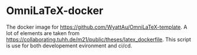 # OmniLaTeX-docker

The docker image for <https://github.com/WyattAu/OmniLaTeX-template>. A lot of elements are taken from <https://collaborating.tuhh.de/m21/public/theses/latex_dockerfile>. This script is use for both developement evironment and ci/cd.
